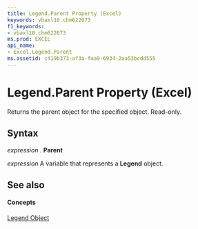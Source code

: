 ```yaml
---
title: Legend.Parent Property (Excel)
keywords: vbaxl10.chm622073
f1_keywords:
- vbaxl10.chm622073
ms.prod: EXCEL
api_name:
- Excel.Legend.Parent
ms.assetid: c419b373-af3a-faa9-6934-2aa53bcdd555
---
```



# Legend.Parent Property (Excel)

Returns the parent object for the specified object. Read-only.


## Syntax

 _expression_ . **Parent**

 _expression_ A variable that represents a **Legend** object.


## See also


#### Concepts


[Legend Object](legend-object-excel.md)

